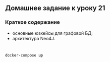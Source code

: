 ## Домашнее задание к уроку 21

### 

### Краткое содержание
* основные юзкейсы для графовой БД;
* архитектура Neo4J.

#

```
docker-compose up
```

#